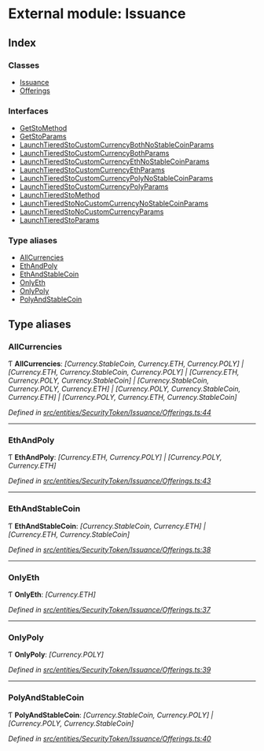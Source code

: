 # External module: Issuance

## Index

### Classes

* [Issuance](../classes/entities.securitytoken.issuance.issuance.md)
* [Offerings](../classes/entities.securitytoken.issuance.offerings.md)

### Interfaces

* [GetStoMethod](../interfaces/entities.securitytoken.issuance.getstomethod.md)
* [GetStoParams](../interfaces/entities.securitytoken.issuance.getstoparams.md)
* [LaunchTieredStoCustomCurrencyBothNoStableCoinParams](../interfaces/entities.securitytoken.issuance.launchtieredstocustomcurrencybothnostablecoinparams.md)
* [LaunchTieredStoCustomCurrencyBothParams](../interfaces/entities.securitytoken.issuance.launchtieredstocustomcurrencybothparams.md)
* [LaunchTieredStoCustomCurrencyEthNoStableCoinParams](../interfaces/entities.securitytoken.issuance.launchtieredstocustomcurrencyethnostablecoinparams.md)
* [LaunchTieredStoCustomCurrencyEthParams](../interfaces/entities.securitytoken.issuance.launchtieredstocustomcurrencyethparams.md)
* [LaunchTieredStoCustomCurrencyPolyNoStableCoinParams](../interfaces/entities.securitytoken.issuance.launchtieredstocustomcurrencypolynostablecoinparams.md)
* [LaunchTieredStoCustomCurrencyPolyParams](../interfaces/entities.securitytoken.issuance.launchtieredstocustomcurrencypolyparams.md)
* [LaunchTieredStoMethod](../interfaces/entities.securitytoken.issuance.launchtieredstomethod.md)
* [LaunchTieredStoNoCustomCurrencyNoStableCoinParams](../interfaces/entities.securitytoken.issuance.launchtieredstonocustomcurrencynostablecoinparams.md)
* [LaunchTieredStoNoCustomCurrencyParams](../interfaces/entities.securitytoken.issuance.launchtieredstonocustomcurrencyparams.md)
* [LaunchTieredStoParams](../interfaces/entities.securitytoken.issuance.launchtieredstoparams.md)

### Type aliases

* [AllCurrencies](entities.securitytoken.issuance.md#allcurrencies)
* [EthAndPoly](entities.securitytoken.issuance.md#ethandpoly)
* [EthAndStableCoin](entities.securitytoken.issuance.md#ethandstablecoin)
* [OnlyEth](entities.securitytoken.issuance.md#onlyeth)
* [OnlyPoly](entities.securitytoken.issuance.md#onlypoly)
* [PolyAndStableCoin](entities.securitytoken.issuance.md#polyandstablecoin)

## Type aliases

###  AllCurrencies

Ƭ **AllCurrencies**: *[Currency.StableCoin, Currency.ETH, Currency.POLY] | [Currency.ETH, Currency.StableCoin, Currency.POLY] | [Currency.ETH, Currency.POLY, Currency.StableCoin] | [Currency.StableCoin, Currency.POLY, Currency.ETH] | [Currency.POLY, Currency.StableCoin, Currency.ETH] | [Currency.POLY, Currency.ETH, Currency.StableCoin]*

*Defined in [src/entities/SecurityToken/Issuance/Offerings.ts:44](https://github.com/PolymathNetwork/polymath-sdk/blob/454d285/src/entities/SecurityToken/Issuance/Offerings.ts#L44)*

___

###  EthAndPoly

Ƭ **EthAndPoly**: *[Currency.ETH, Currency.POLY] | [Currency.POLY, Currency.ETH]*

*Defined in [src/entities/SecurityToken/Issuance/Offerings.ts:43](https://github.com/PolymathNetwork/polymath-sdk/blob/454d285/src/entities/SecurityToken/Issuance/Offerings.ts#L43)*

___

###  EthAndStableCoin

Ƭ **EthAndStableCoin**: *[Currency.StableCoin, Currency.ETH] | [Currency.ETH, Currency.StableCoin]*

*Defined in [src/entities/SecurityToken/Issuance/Offerings.ts:38](https://github.com/PolymathNetwork/polymath-sdk/blob/454d285/src/entities/SecurityToken/Issuance/Offerings.ts#L38)*

___

###  OnlyEth

Ƭ **OnlyEth**: *[Currency.ETH]*

*Defined in [src/entities/SecurityToken/Issuance/Offerings.ts:37](https://github.com/PolymathNetwork/polymath-sdk/blob/454d285/src/entities/SecurityToken/Issuance/Offerings.ts#L37)*

___

###  OnlyPoly

Ƭ **OnlyPoly**: *[Currency.POLY]*

*Defined in [src/entities/SecurityToken/Issuance/Offerings.ts:39](https://github.com/PolymathNetwork/polymath-sdk/blob/454d285/src/entities/SecurityToken/Issuance/Offerings.ts#L39)*

___

###  PolyAndStableCoin

Ƭ **PolyAndStableCoin**: *[Currency.StableCoin, Currency.POLY] | [Currency.POLY, Currency.StableCoin]*

*Defined in [src/entities/SecurityToken/Issuance/Offerings.ts:40](https://github.com/PolymathNetwork/polymath-sdk/blob/454d285/src/entities/SecurityToken/Issuance/Offerings.ts#L40)*
